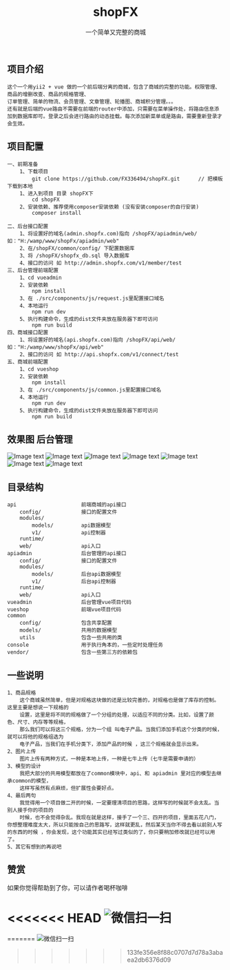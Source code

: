 <div align="center">
    <h1>shopFX</h1>
    <P>一个简单又完整的商城</P>
    <br>
</div>

## 项目介绍 ##
    这个一个用yii2 + vue 做的一个前后端分离的商城，包含了商城的完整的功能。权限管理、商品的增删改查、商品的规格管理、
    订单管理、简单的物流、会员管理、文章管理、轮播图、商城积分管理。。。
    还有就是后端的vue路由不需要在前端的router中添加，只需要在菜单操作处，将路由信息添加到数据库即可。登录之后会进行路由的动态挂载。每次添加新菜单或是路由，需要重新登录才会生效。

## 项目配置 ##
    一、前期准备
        1、下载项目
            git clone https://github.com/FX336494/shopFX.git      // 把模板下载到本地
        1、进入到项目 目录 shopFX下 
            cd shopFX
        2、安装依赖、推荐使用composer安装依赖 (没有安装composer的自行安装)
            composer install

    二、后台接口配置
        1、将设置好的域名(admin.shopfx.com)指向 /shopFX/apiadmin/web/   如："H:/wamp/www/shopFx/apiadmin/web"
        2、在/shopFX/common/config/ 下配置数据库
        3、将 /shopFX/shopfx_db.sql 导入数据库
        4、接口的访问 如 http://admin.shopfx.com/v1/member/test
    三、后台管理前端配置
        1、cd vueadmin
        2、安装依赖
            npm install
        3、在 ./src/components/js/request.js里配置接口域名
        4、本地运行
            npm run dev
        5、执行构建命令，生成的dist文件夹放在服务器下即可访问
            npm run build
    四、商城接口配置
        1、将设置好的域名(api.shopfx.com)指向 /shopFX/api/web/   如："H:/wamp/www/shopFx/api/web"
        2、接口的访问 如 http://api.shopfx.com/v1/connect/test  
    五、商城前端配置
        1、cd vueshop
        2、安装依赖
            npm install
        3、在 ./src/components/js/common.js里配置接口域名
        4、本地运行
            npm run dev
        5、执行构建命令，生成的dist文件夹放在服务器下即可访问
            npm run build    

## 效果图 后台管理 ##
![Image text](https://raw.githubusercontent.com/FX336494/shopFX/master/api/web/assets/1.png)
![Image text](https://raw.githubusercontent.com/FX336494/shopFX/master/api/web/assets/2.png)
![Image text](https://raw.githubusercontent.com/FX336494/shopFX/master/api/web/assets/3.png)
![Image text](https://raw.githubusercontent.com/FX336494/shopFX/master/api/web/assets/4.png)
![Image text](https://raw.githubusercontent.com/FX336494/shopFX/master/api/web/assets/5.png)
![Image text](https://raw.githubusercontent.com/FX336494/shopFX/master/api/web/assets/6.png)
![Image text](https://raw.githubusercontent.com/FX336494/shopFX/master/api/web/assets/7.png)

目录结构
-------------------

```
api                     前端商城的api接口
    config/             接口的配置文件
    modules/
        models/         api数据模型
        v1/             api控制器
    runtime/            
    web/                api入口
apiadmin                后台管理的api接口
    config/             接口的配置文件
    modules/
        models/         后台api数据模型
        v1/             后台api控制器
    runtime/            
    web/                api入口
vueadmin                后台管理vue项目代码
vueshop                 前端vue项目代码
common
    config/             包含共享配置
    models/             共用的数据模型
    utils               包含一些共用的类
console                 用于执行角本的，一些定时处理任务
vendor/                 包含一些第三方的依赖包

```

## 一些说明
    1、商品规格
        这个商城虽然简单，但是对规格这块做的还是比较完善的，对规格也是做了库存的控制。这里主要是想说一下规格的
        设置，这里是将不同的规格做了一个分组的处理，以适应不同的分类。比如，设置了颜色、尺寸、内存等等规格，
        那么我们可以将这三个规格，分为一个组 叫电子产品。当我们添加手机这个分类的时候，就可以将他的规格组选为
        电子产品，当我们在手机分类下，添加产品的时候 ，这三个规格就会显示出来。
    2、图片上传
        图片上传有两种方式，一种是本地上传，一种是七牛上传（七牛是需要申请的）
    3、模型的设计
        我把大部分的共用模型都放在了common模块中，api、和 apiadmin 里对应的模型去继承common的模型，
        这样写虽然有点麻烦，但扩展性会要好点。 
    4、最后两句
        我觉得用一个项目做二开的时候，一定要理清项目的思路，这样写的时候就不会太乱。当别人接手你的项目的
        时候，也不会觉得杂乱。我现在就是这样，接手了一个三、四开的项目，里面五花八门，你想整理难度太大，所以只能按自己的思路写，这样就更乱，然后某天当你不得去看以前别人写的东西的时候 ，你会发现，这个功能其实已经写过类似的了，你只要稍加修改就已经可以用了。
    5、其它有想到的再说吧


## 赞赏
如果你觉得帮助到了你，可以请作者喝杯咖啡

<<<<<<< HEAD
![微信扫一扫](https://raw.githubusercontent.com/FX336494/admin_v1/master/apiadmin/web/data/6.png)
=======
=======
![微信扫一扫](https://raw.githubusercontent.com/FX336494/admin_v1/master/apiadmin/web/data/6.png)
>>>>>>> 133fe356e8f88c0707d7d78a3abaea2db6376d09
